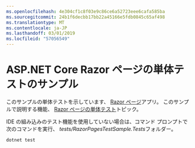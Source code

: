 ```yaml
---
ms.openlocfilehash: 4e304cf1c8f03e9c86ce6a52723eee6cafa585ba
ms.sourcegitcommit: 24b1f6decbb17bb22a45166e5fdb0845c65af498
ms.translationtype: MT
ms.contentlocale: ja-JP
ms.lasthandoff: 03/01/2019
ms.locfileid: "57056549"
---
```

# <a name="aspnet-core-razor-pages-unit-tests-sample"></a>ASP.NET Core Razor ページの単体テストのサンプル

このサンプルの単体テストを示しています、 [Razor ページ](https://docs.microsoft.com/aspnet/core/mvc/razor-pages)アプリ。 このサンプルで説明する機能、 [Razor ページの単体テスト](https://docs.microsoft.com/aspnet/core/test/razor-pages-tests)トピック。

IDE の組み込みのテスト機能を使用していない場合は、コマンド プロンプトで次のコマンドを実行、 *tests/RazorPagesTestSample.Tests*フォルダー。

```console
dotnet test
```

